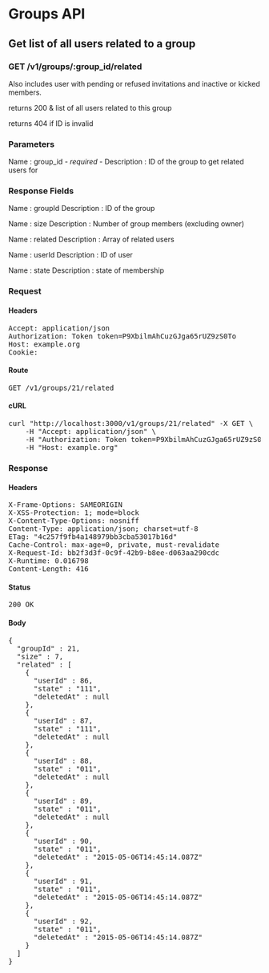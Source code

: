# Groups API

## Get list of all users related to a group

### GET /v1/groups/:group_id/related

Also includes user with pending or refused invitations and inactive or kicked members.

returns 200 &amp; list of all users related to this group

returns 404 if ID is invalid

### Parameters

Name : group_id *- required -*
Description : ID of the group to get related users for


### Response Fields

Name : groupId
Description : ID of the group

Name : size
Description : Number of group members (excluding owner)

Name : related
Description : Array of related users

Name : userId
Description : ID of user

Name : state
Description : state of membership

### Request

#### Headers

<pre>Accept: application/json
Authorization: Token token=P9XbilmAhCuzGJga65rUZ9zS0To
Host: example.org
Cookie: </pre>

#### Route

<pre>GET /v1/groups/21/related</pre>

#### cURL

<pre class="request">curl &quot;http://localhost:3000/v1/groups/21/related&quot; -X GET \
	-H &quot;Accept: application/json&quot; \
	-H &quot;Authorization: Token token=P9XbilmAhCuzGJga65rUZ9zS0To&quot; \
	-H &quot;Host: example.org&quot;</pre>

### Response

#### Headers

<pre>X-Frame-Options: SAMEORIGIN
X-XSS-Protection: 1; mode=block
X-Content-Type-Options: nosniff
Content-Type: application/json; charset=utf-8
ETag: &quot;4c257f9fb4a148979bb3cba53017b16d&quot;
Cache-Control: max-age=0, private, must-revalidate
X-Request-Id: bb2f3d3f-0c9f-42b9-b8ee-d063aa290cdc
X-Runtime: 0.016798
Content-Length: 416</pre>

#### Status

<pre>200 OK</pre>

#### Body

<pre>{
  "groupId" : 21,
  "size" : 7,
  "related" : [
    {
      "userId" : 86,
      "state" : "111",
      "deletedAt" : null
    },
    {
      "userId" : 87,
      "state" : "111",
      "deletedAt" : null
    },
    {
      "userId" : 88,
      "state" : "011",
      "deletedAt" : null
    },
    {
      "userId" : 89,
      "state" : "011",
      "deletedAt" : null
    },
    {
      "userId" : 90,
      "state" : "011",
      "deletedAt" : "2015-05-06T14:45:14.087Z"
    },
    {
      "userId" : 91,
      "state" : "011",
      "deletedAt" : "2015-05-06T14:45:14.087Z"
    },
    {
      "userId" : 92,
      "state" : "011",
      "deletedAt" : "2015-05-06T14:45:14.087Z"
    }
  ]
}</pre>
